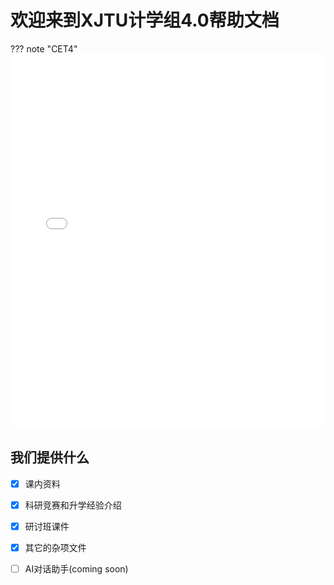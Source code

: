 # 欢迎来到XJTU计学组4.0帮助文档



??? note "CET4"
    <iframe src="..\utils\出国交流\伯克利交流全攻略.pdf" loading="lazy" width="100%" height="600px" style="border:none;"></iframe>



## 我们提供什么

- [x] 课内资料
- [x] 科研竞赛和升学经验介绍
- [x] 研讨班课件
- [x] 其它的杂项文件
- [ ] AI对话助手(coming soon)

